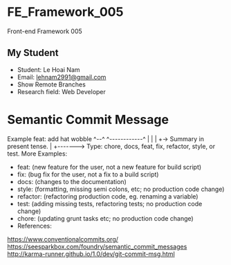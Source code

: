 # FE_Framework_005
Front-end Framework 005

## My Student
* Student: Le Hoai Nam
* Email: lehnam2991@gmail.com
* Show Remote Branches
* Research field: Web Developer

# Semantic Commit Message
Example
feat: add hat wobble
^--^  ^------------^
|     |
|     +-> Summary in present tense.
|
+-------> Type: chore, docs, feat, fix, refactor, style, or test.
More Examples:

* feat: (new feature for the user, not a new feature for build script)
* fix: (bug fix for the user, not a fix to a build script)
* docs: (changes to the documentation)
* style: (formatting, missing semi colons, etc; no production code change)
* refactor: (refactoring production code, eg. renaming a variable)
* test: (adding missing tests, refactoring tests; no production code change)
* chore: (updating grunt tasks etc; no production code change)
* References:

https://www.conventionalcommits.org/
https://seesparkbox.com/foundry/semantic_commit_messages
http://karma-runner.github.io/1.0/dev/git-commit-msg.html